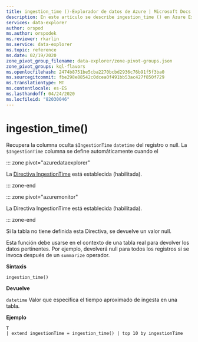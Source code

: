 ```yaml
---
title: ingestion_time ()-Explorador de datos de Azure | Microsoft Docs
description: En este artículo se describe ingestion_time () en Azure Explorador de datos.
services: data-explorer
author: orspod
ms.author: orspodek
ms.reviewer: rkarlin
ms.service: data-explorer
ms.topic: reference
ms.date: 02/19/2020
zone_pivot_group_filename: data-explorer/zone-pivot-groups.json
zone_pivot_groups: kql-flavors
ms.openlocfilehash: 2474b8751be5cba2270bcbd2936c76b91f5f3ba0
ms.sourcegitcommit: fbe298e88542c0dcea0f491bb53ac427f850f729
ms.translationtype: MT
ms.contentlocale: es-ES
ms.lasthandoff: 04/24/2020
ms.locfileid: "82030046"
---
```

# <a name="ingestion_time"></a>ingestion_time()

Recupera la columna oculta `$IngestionTime` `datetime` del registro o null.
La `$IngestionTime` columna se define automáticamente cuando el

::: zone pivot="azuredataexplorer"

La [Directiva IngestionTime](../management/ingestiontimepolicy.md) está establecida (habilitada).

::: zone-end

::: zone pivot="azuremonitor"

La Directiva IngestionTime está establecida (habilitada).

::: zone-end

Si la tabla no tiene definida esta Directiva, se devuelve un valor null.

Esta función debe usarse en el contexto de una tabla real para devolver los datos pertinentes. Por ejemplo, devolverá null para todos los registros si se invoca después de un `summarize` operador.

**Sintaxis**

 `ingestion_time()`

**Devuelve**

`datetime` Valor que especifica el tiempo aproximado de ingesta en una tabla.

**Ejemplo**

```kusto
T 
| extend ingestionTime = ingestion_time() | top 10 by ingestionTime
```
